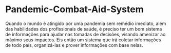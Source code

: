 # Pandemic-Combat-Aid-System
  Quando o mundo é atingido por uma pandemia sem remédio imediato, além das habilidades dos profissionais de saúde, é preciso ter um bom sistema de informações para ajudar nas tomadas de decisões, visando amenizar ao máximo seus impactos. Eis então um sistema que irá coletar informações de todo país, organizá-las e prover informações com base nelas.
  
